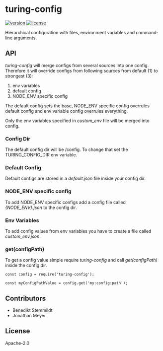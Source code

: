 # turing-config

[![version](https://img.shields.io/npm/v/turing-config.svg)](https://www.npmjs.com/package/turing-config) [![license](https://img.shields.io/npm/l/turing-config.svg)](./LICENSE)

Hierarchical configuration with files, environment variables and command-line arguments.

## API

_turing-config_ will merge configs from several sources into one config.
Therefore it will override configs from following sources from default (1) to strongest (3):
1. env variables
2. default config
3. NODE_ENV specific config

The default config sets the base, NODE_ENV specific config overrules default config and env variable config overrules everything.

Only the env variables specified in _custom_env_ file will be merged into config.

### Config Dir

The default config dir will be <project-root>/config. To change that set the TURING_CONFIG_DIR env variable.

### Default Config

Default configs are stored in a _default.json_ file inside your config dir.

### NODE_ENV specific config

To add NODE_ENV specific configs add a config file called _{NODE_ENV}.json_ to the config dir.

### Env Variables

To add config values from env variables you have to create a file called _custom_env.json_.

### get(configPath)

To get a config value simple require _turing-config_ and call _get(configPath)_ inside the config dir.

    const config = require('turing-config');

    const myConfigPathValue = config.get('my:config:path');

## Contributors

- Benedikt Stemmildt
- Jonathan Meyer

## License

Apache-2.0
